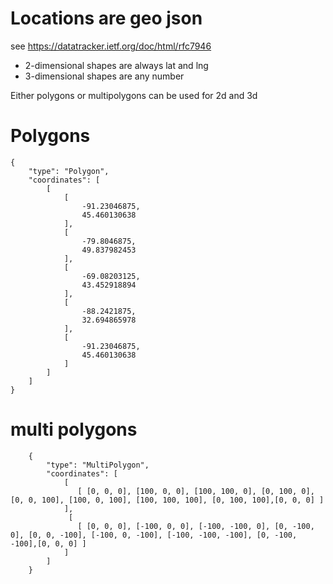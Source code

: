 # Locations are geo json

see https://datatracker.ietf.org/doc/html/rfc7946

* 2-dimensional shapes are always lat and lng
* 3-dimensional shapes are any number

Either polygons or multipolygons can be used for 2d and 3d

# Polygons

    {
        "type": "Polygon",
        "coordinates": [
            [
                [
                    -91.23046875,
                    45.460130638
                ],
                [
                    -79.8046875,
                    49.837982453
                ],
                [
                    -69.08203125,
                    43.452918894
                ],
                [
                    -88.2421875,
                    32.694865978
                ],
                [
                    -91.23046875,
                    45.460130638
                ]
            ]
        ]
    }

# multi polygons

        {
            "type": "MultiPolygon",
            "coordinates": [
                [
                   [ [0, 0, 0], [100, 0, 0], [100, 100, 0], [0, 100, 0], [0, 0, 100], [100, 0, 100], [100, 100, 100], [0, 100, 100],[0, 0, 0] ]
                ],
                 [
                   [ [0, 0, 0], [-100, 0, 0], [-100, -100, 0], [0, -100, 0], [0, 0, -100], [-100, 0, -100], [-100, -100, -100], [0, -100, -100],[0, 0, 0] ]
                ]
            ]
        }
